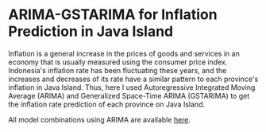 # ARIMA-GSTARIMA for Inflation Prediction in Java Island
Inflation is a general increase in the prices of goods and services in an economy that is usually measured using the consumer price index. Indonesia's inflation rate has been fluctuating these years, and the increases and decreases of its rate have a similar pattern to each province's inflation in Java Island. Thus, here I used Autoregressive Integrated Moving Average (ARIMA) and Generalized Space-Time ARIMA (GSTARIMA) to get the inflation rate prediction of each province on Java Island.

All model combinations using ARIMA are available [here](https://docs.google.com/spreadsheets/d/1iS__VAdKHEhGUE1g9GiD43Q-Kk6FV8sD/edit?usp=sharing&ouid=104946118082374534733&rtpof=true&sd=true).
